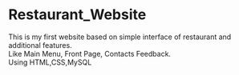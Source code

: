 # Restaurant_Website
This is my first website based on simple interface of restaurant and additional features. 
<br>
Like Main Menu, Front Page, Contacts Feedback.
<br>
Using HTML,CSS,MySQL
